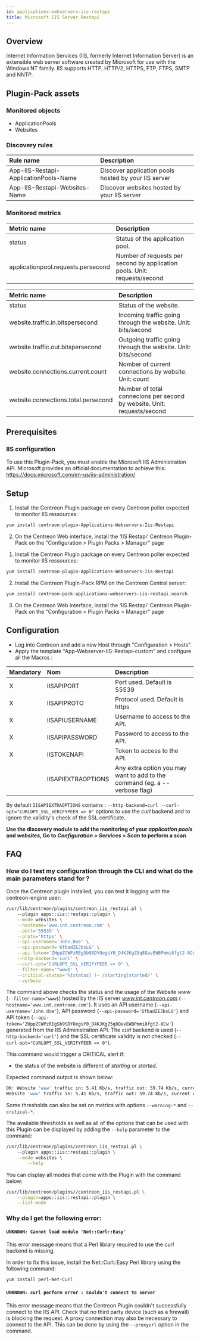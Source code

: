 ```yaml
---
id: applications-webservers-iis-restapi
title: Microsoft IIS Server Restapi
---
```


## Overview

Internet Information Services (IIS, formerly Internet Information Server) is an extensible web server software created by Microsoft for use with the Windows NT family. IIS supports HTTP, HTTP/2, HTTPS, FTP, FTPS, SMTP and NNTP.

## Plugin-Pack assets

### Monitored objects

* ApplicationPools
* Websites

### Discovery rules

<!--Services-->

| Rule name                             | Description                                          |
| :------------------------------------ | :--------------------------------------------------- |
| App-IIS-Restapi-ApplicationPools-Name | Discover application pools hosted by your IIS server |
| App-IIS-Restapi-Websites-Name         | Discover websites hosted by your IIS server          |


### Monitored metrics 

<!--DOCUSAURUS_CODE_TABS-->

<!--ApplicationPools-->

| Metric name                        | Description                                                               |
| :--------------------------------- | :------------------------------------------------------------------------ |
| status                             | Status of the application pool.                                           |
| applicationpool.requests.persecond | Number of requests per second by application pools. Unit: requests/second |

<!--Websites-->

| Metric name                         | Description                                                             |
| :---------------------------------- | :---------------------------------------------------------------------- |
| status                              | Status of the website.                                                  |
| website.traffic.in.bitspersecond    | Incoming traffic going through the website. Unit: bits/second           |
| website.traffic.out.bitspersecond   | Outgoing traffic going through the website. Unit: bits/second           |
| website.connections.current.count   | Nomber of current connections by website. Unit: count                   |
| website.connections.total.persecond | Number of total connecions per second by website. Unit: requests/second |

<!--END_DOCUSAURUS_CODE_TABS-->

## Prerequisites

### IIS configuration

To use this Plugin-Pack, you must enable the Microsoft IIS Administration API. Microsoft provides an official documentation to achieve this: https://docs.microsoft.com/en-us/iis-administration/


## Setup 

<!--DOCUSAURUS_CODE_TABS-->

<!--Online IMP Licence & IT-100 Editions-->

1. Install the Centreon Plugin package on every Centreon poller expected to monitor IIS ressources:

```bash
yum install centreon-plugin-Applications-Webservers-Iis-Restapi
```

2. On the Centreon Web interface, install the 'IIS Restapi' Centreon Plugin-Pack on the "Configuration > Plugin Packs > Manager" page

<!--Offline IMP License-->

1. Install the Centreon Plugin package on every Centreon poller expected to monitor IIS ressources:

```bash
yum install centreon-plugin-Applications-Webservers-Iis-Restapi
```

2. Install the Centreon Plugin-Pack RPM on the Centreon Central server:

```bash
yum install centreon-pack-applications-webservers-iis-restapi.noarch
```

3. On the Centreon Web interface, install the 'IIS Restapi' Centreon Plugin-Pack on the "Configuration > Plugin Packs > Manager" page

<!--END_DOCUSAURUS_CODE_TABS-->

## Configuration

* Log into Centreon and add a new Host through "Configuration > Hosts".
* Apply the template "App-Webserver-IIS-Restapi-custom" and configure all the Macros :


| Mandatory   | Nom                | Description                                                                |
| :---------- | :----------------- | :------------------------------------------------------------------------- |
| X           | IISAPIPORT         | Port used. Default is 55539                                                |
| X           | IISAPIPROTO        | Protocol used. Default is https                                            |
| X           | IISAPIUSERNAME     | Username to access to the API.                                             |
| X           | IISAPIPASSWORD     | Password to access to the API.                                             |
| X           | IISTOKENAPI        | Token to access to the API.                                                |
|             | IISAPIEXTRAOPTIONS | Any extra option you may want to add to the command (eg. a --verbose flag) |

By default ```IISAPIEXTRAOPTIONS``` contains : ```--http-backend=curl --curl-opt="CURLOPT_SSL_VERIFYPEER => 0"``` options to use the *curl* backend and to ignore the validity's check of the SSL certificate.


**Use the discovery module to add the monitoring of your *application pools* and *websites*, Go to *Configuration > Services > Scan* to perform a scan**


## FAQ

### How do I test my configuration through the CLI and what do the main parameters stand for ? 

Once the Centreon plugin installed, you can test it logging with the centreon-engine user:

```bash
/usr/lib/centreon/plugins/centreon_iis_restapi.pl \	
	--plugin apps::iis::restapi::plugin \
	--mode websites \
	--hostname='www.int.centreon.com' \
	--port='55539' \
	--proto='https' \
	--api-username='John.Doe' \
	--api-password='6fbadZEJbsLG' \
	--api-token='ZHppZCWPzREgSb9SDYOegsY0_D4KJKgZ5q8QavEWBPmmi8fgt2-8Cw' \
	--http-backend='curl' \
	--curl-opt="CURLOPT_SSL_VERIFYPEER => 0" \
	--filter-name='^www$' \
	--critical-status='%{status} !~ /starting|started/' \
	--verbose
```

The command above checks the status and the usage of the Website *www* (```--filter-name=^www$```) hosted by the IIS server *www.int.centreon.com* (```--hostname='www.int.centroen.com'```).
It uses an API username (```--api-username='John.doe'```), API password (```--api-password='6fbadZEJbsLG'```) and API token (```--api-token='ZHppZCWPzREgSb9SDYOegsY0_D4KJKgZ5q8QavEWBPmmi8fgt2-8Cw'```) generated from the IIS Administration API.
The *curl* backend is used (```--http-backend='curl'```) and the SSL certificate validity is not checked (```--curl-opt="CURLOPT_SSL_VERIFYPEER => 0"```).


This command would trigger a CRITICAL alert if:
  * the status of the website is different of *starting* or *started*.

Expected command output is shown below:

```bash
OK: Website 'www' traffic in: 5.41 Kb/s, traffic out: 59.74 Kb/s, current connections: 0, total connections: 8.05/s | 'www#website.traffic.in.bitspersecond'=5407.86206896552b/s;;;0; 'www#website.traffic.out.bitspersecond'=59744b/s;;;0; 'www#website.connections.current.count'=0;;;0; 'www#website.connections.total.persecond'=8.05/s;;;0;
Website 'www' traffic in: 5.41 Kb/s, traffic out: 59.74 Kb/s, current connections: 0, total connections: 8.05/s
```

Some thresholds can also be set on metrics with options ```--warning-*``` and ```--critical-*```.

The available thresholds as well as all of the options that can be used with this Plugin can be displayed by adding the ```--help``` parameter to the command:

```bash
/usr/lib/centreon/plugins/centreon_iis_restapi.pl \	
	--plugin apps::iis::restapi::plugin \
	--mode websites \
        --help
```
You can display all modes that come with the Plugin with the command below: 


```bash
/usr/lib/centreon/plugins//centreon_iis_restapi.pl \
    --plugin=apps::iis::restapi::plugin \
    --list-mode
```

### Why do I get the following error: 

#### ```UNKNOWN: Cannot load module 'Net::Curl::Easy'```

This error message means that a Perl library required to use the *curl* backend is missing.

In order to fix this issue, install the Net::Curl::Easy Perl library using the following command:


```bash
yum install perl-Net-Curl
```

#### ```UNKNOWN: curl perform error : Couldn't connect to server```

This error message means that the Centreon Plugin couldn't successfully connect to the IIS API.
Check that no third party device (such as a firewall) is blocking the request.
A proxy connection may also be necessary to connect to the API. This can be done by using the ```--proxyurl``` option in the command.
